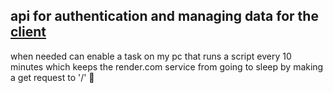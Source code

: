 ## api for authentication and managing data for the [client](https://github.com/PickleEaterJim33/Project-Management-Client)  
when needed can enable a task on my pc that runs a script every 10 minutes which keeps the render.com service from going to sleep by making a get request to '/' :cop:
